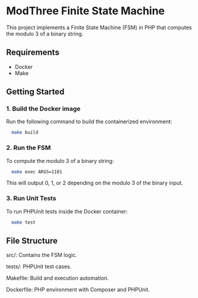 # ModThree Finite State Machine

This project implements a Finite State Machine (FSM) in PHP that computes the modulo 3 of a binary string.

## Requirements

- Docker
- Make

## Getting Started

### 1. Build the Docker image

Run the following command to build the containerized environment:

```bash
  make build
```

### 2. Run the FSM

To compute the modulo 3 of a binary string:

```bash
  make exec ARGS=1101
```
This will output 0, 1, or 2 depending on the modulo 3 of the binary input.

### 3. Run Unit Tests

To run PHPUnit tests inside the Docker container:

```bash
  make test
```

## File Structure

src/: Contains the FSM logic.

tests/: PHPUnit test cases.

Makefile: Build and execution automation.

Dockerfile: PHP environment with Composer and PHPUnit.
